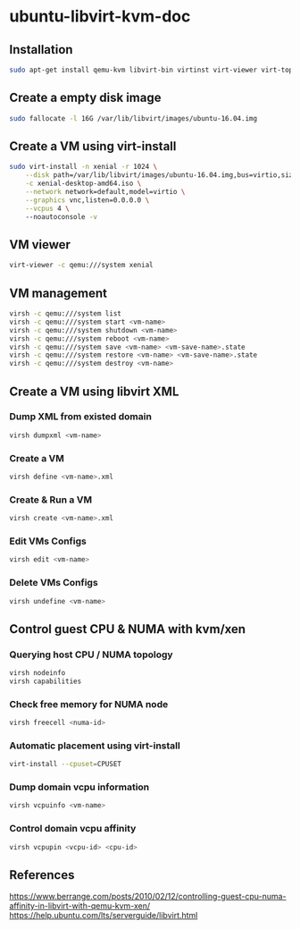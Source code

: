 # ubuntu-libvirt-kvm-doc

## Installation
```bash
sudo apt-get install qemu-kvm libvirt-bin virtinst virt-viewer virt-top
```

## Create a empty disk image
```bash
sudo fallocate -l 16G /var/lib/libvirt/images/ubuntu-16.04.img
```

## Create a VM using virt-install
```bash
sudo virt-install -n xenial -r 1024 \
    --disk path=/var/lib/libvirt/images/ubuntu-16.04.img,bus=virtio,size=4 \
    -c xenial-desktop-amd64.iso \
    --network network=default,model=virtio \
    --graphics vnc,listen=0.0.0.0 \
    --vcpus 4 \ 
    --noautoconsole -v
```

## VM viewer
```bash
virt-viewer -c qemu:///system xenial
```

## VM management
```bash
virsh -c qemu:///system list
virsh -c qemu:///system start <vm-name>
virsh -c qemu:///system shutdown <vm-name>
virsh -c qemu:///system reboot <vm-name>
virsh -c qemu:///system save <vm-name> <vm-save-name>.state
virsh -c qemu:///system restore <vm-name> <vm-save-name>.state
virsh -c qemu:///system destroy <vm-name>
```

## Create a VM using libvirt XML
### Dump XML from existed domain
```bash
virsh dumpxml <vm-name>
```

### Create a VM
```bash
virsh define <vm-name>.xml
```

### Create & Run a VM
```bash
virsh create <vm-name>.xml
```

### Edit VMs Configs
```bash
virsh edit <vm-name>
```

### Delete VMs Configs
```bash
virsh undefine <vm-name>
```

## Control guest CPU & NUMA with kvm/xen
### Querying host CPU / NUMA topology
```bash
virsh nodeinfo
virsh capabilities
```

### Check free memory for NUMA node
```bash
virsh freecell <numa-id>
```

### Automatic placement using virt-install
```bash
virt-install --cpuset=CPUSET
```

### Dump domain vcpu information
```bash
virsh vcpuinfo <vm-name>
```

### Control domain vcpu affinity
```bash
virsh vcpupin <vcpu-id> <cpu-id>
```

## References
https://www.berrange.com/posts/2010/02/12/controlling-guest-cpu-numa-affinity-in-libvirt-with-qemu-kvm-xen/
https://help.ubuntu.com/lts/serverguide/libvirt.html
